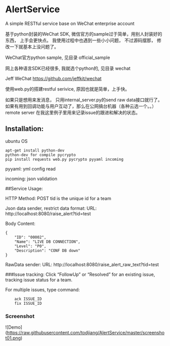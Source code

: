 # AlertService
A simple RESTful service base on WeChat enterprise account

基于python封装的WeChat SDK,  微信官方的sample过于简单，用别人封装好的东西， 上手会更快点。
我使用过程中也遇到一些小小问题， 不过源码摆那， 修改一下就基本上没问题了。

WeChat官方python sample, 见目录 official_sample

网上各种语言SDK已经很多, 我就选个python的, 见目录 wechat

Jeff WeChat
https://github.com/jeffkit/wechat


使用web.py的搭建restful serivice, 原因也就是简单，上手快。

如果只是想用来发消息， 只用internal_server.py的send raw data接口就行了。 如果有用到回调功能与用户互动了，那么在公网搞台机器（各种云选一个。。）
remote server 在我这里例子里用来记录issue的跟进和解决的状态。

## Installation:
ubuntu OS
```
apt-get install python-dev  
python-dev for compile pycrypto
pip install requests web.py pycrypto pyyaml incoming 
```

pyyaml:  yml config read

incoming: json validation



##Service Usage:

HTTP Method: POST
tid is the unique id for a team

Json data sender, restrict data format:
URL: http://localhost:8080/raise_alert?tid=test

Body Content:
```
{
    "ID": "00002",
    "Name": "LIVE DB CONNECTION",
    "Level": "P0",
    "Description": "CONF DB down"
}

```

RawData sender:
URL: http://localhost:8080/raise_alert_raw_text?tid=test


###Issue tracking:
Click “FollowUp” or “Resolved” for an existing issue, tracking issue status for a team.

For multiple issues, type command:
```
	ack ISSUE_ID
	fix ISSUE_ID
```

### Screenshot 
![Demo] (https://raw.githubusercontent.com/todjiang/AlertService/master/screenshot01.png)

